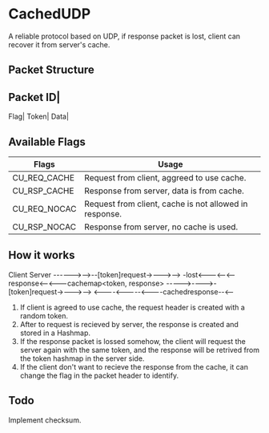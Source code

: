 # CachedUDP
A reliable protocol based on UDP, if response packet is lost, client can recover it from server's cache. 

## Packet Structure
Packet ID|
----------
Flag|
Token|
Data|


## Available Flags
Flags| Usage
-----|-----
CU_REQ_CACHE| Request from client, aggreed to use cache.
CU_RSP_CACHE| Response from server, data is from cache.
CU_REQ_NOCAC| Request from client, cache is not allowed in response.
CU_RSP_NOCAC| Response from server, no cache is used.

## How it works
Client                        Server
------>-->--[token]request->--->-->
    -lost<---<--<--response<--<---cachemap<token, response>
----->---->-[token]request->--->-->
<----<-----<----cachedresponse--<--

1. If client is agreed to use cache, the request header is created with a random token.
2. After to request is recieved by server, the response is created and stored in a Hashmap.
3. If the response packet is lossed somehow, the client will request the server again with the same token, and the response will be retrived from the token hashmap in the server side.
4. If the client don't want to recieve the response from the cache, it can change the flag in the packet header to identify.

## Todo
Implement checksum.
